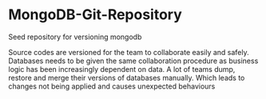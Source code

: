 # MongoDB-Git-Repository
Seed repository for versioning mongodb

Source codes are versioned for the team to collaborate easily and safely. Databases needs to be given the same collaboration procedure as business logic has been increasingly dependent on data. A lot of teams dump, restore and merge their versions of databases manually. Which leads to changes not being applied and causes unexpected behaviours
